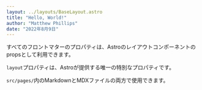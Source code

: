 ```yaml
---
layout: ../layouts/BaseLayout.astro
title: "Hello, World!"
author: "Matthew Phillips"
date: "2022年8月9日"
---
```

すべてのフロントマターのプロパティは、Astroのレイアウトコンポーネントのpropsとして利用できます。

`layout`プロパティは、Astroが提供する唯一の特別なプロパティです。

`src/pages/`内のMarkdownとMDXファイルの両方で使用できます。
